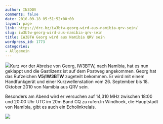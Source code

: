 ```yaml
---
author: IN3DOV
comments: false
date: 2010-09-18 05:51:52+00:00
layout: page
link: https://drc.bz/iw3btw-georg-wird-aus-namibia-qrv-sein/
slug: iw3btw-georg-wird-aus-namibia-qrv-sein
title: IW3BTW Georg wird aus Namibia QRV sein
wordpress_id: 1773
categories:
- Allgemein
---
```


![](https://drc.bz/wp-content/uploads/2010/09/flagnam-300x150.jpg)Kurz vor der Abreise von Georg, IW3BTW, nach Namibia, hat es nun geklappt und die Gastlizenz ist auf dem Postweg angekommen. Georg hat das Rufzeichen **V5/IW3BTW** zugeteilt bekommen. Er wird mit einem Handfunkgerät und einer Kurzwellenstation vom 26. September bis 18. Oktober 2010 von Namibia aus QRV sein.

Besonders am Abend wird er versuchen auf 14,310 MHz zwischen 18:00 und 20:00 Uhr UTC im 20m Band CQ zu rufen.In Windhoek, die Hauptstadt von Namibia, gibt es auch ein Echolinkrelais.

[![](https://drc.bz/wp-content/uploads/2010/09/image002.gif)](https://drc.bz/wp-content/uploads/2010/09/image002.gif)
